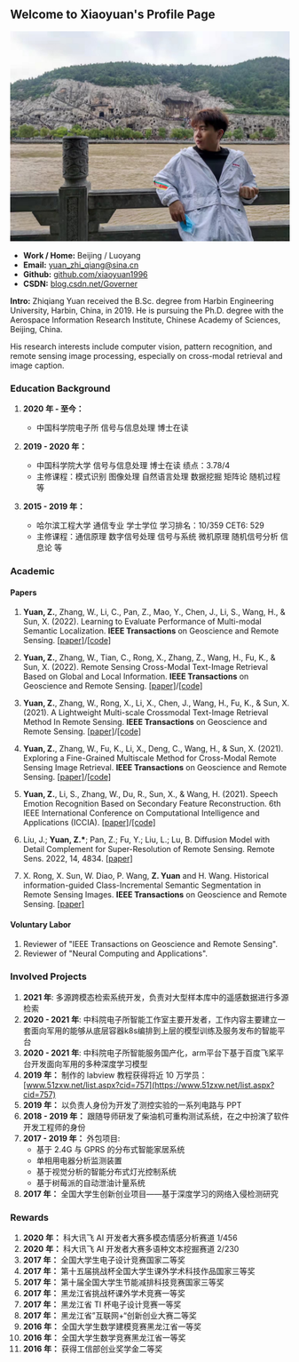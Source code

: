 ## Welcome to Xiaoyuan's Profile Page

![photo1](figures/photo.jpg)

* **Work / Home:** Beijing / Luoyang
* **Email:** [yuan_zhi_qiang@sina.cn](yuan_zhi_qiang@sina.cn)
* **Github:** [github.com/xiaoyuan1996](https://github.com/xiaoyuan1996)
* **CSDN:** [blog.csdn.net/Governer](https://blog.csdn.net/Governer)

**Intro:** Zhiqiang Yuan received the B.Sc. degree from Harbin Engineering University, Harbin, China, in 2019. He is pursuing
the Ph.D. degree with the Aerospace Information Research Institute, Chinese Academy of Sciences, Beijing, China.

His research interests include computer vision, pattern recognition, and remote sensing image processing, especially on cross-modal retrieval and image caption.

### Education Background

1. **2020 年 - 至今：** 
      * 中国科学院电子所 信号与信息处理 博士在读 

2. **2019 - 2020 年：** 
      * 中国科学院大学 信号与信息处理 博士在读 绩点：3.78/4
      * 主修课程：模式识别 图像处理 自然语言处理 数据挖掘 矩阵论 随机过程 等
      
3. **2015 - 2019 年：**
      * 哈尔滨工程大学 通信专业 学士学位 学习排名：10/359 CET6: 529 
      * 主修课程：通信原理 数字信号处理 信号与系统 微机原理 随机信号分析 信息论 等

### Academic

#### Papers

1. **Yuan, Z.**, Zhang, W., Li, C., Pan, Z., Mao, Y., Chen, J., Li, S., Wang, H., & Sun, X. (2022). Learning to Evaluate Performance of Multi-modal Semantic Localization. **IEEE Transactions** on Geoscience and Remote Sensing. [[paper]](https://ieeexplore.ieee.org/document/9893840/)/[[code]](https://github.com/xiaoyuan1996/SemanticLocalizationMetrics)

2. **Yuan, Z.**, Zhang, W., Tian, C., Rong, X., Zhang, Z., Wang, H., Fu, K., & Sun, X. (2022). Remote Sensing Cross-Modal Text-Image Retrieval Based on Global and Local Information. **IEEE Transactions** on Geoscience and Remote Sensing. [[paper]](https://ieeexplore.ieee.org/document/9745546)/[[code]](https://github.com/xiaoyuan1996/GaLR)

3. **Yuan, Z.**, Zhang, W., Rong, X., Li, X., Chen, J., Wang, H., Fu, K., & Sun, X. (2021). A Lightweight Multi-scale Crossmodal Text-Image Retrieval Method In Remote Sensing. **IEEE Transactions** on Geoscience and Remote Sensing. [[paper]](https://ieeexplore.ieee.org/document/9594840)/[[code]](https://github.com/xiaoyuan1996/retrievalSystem)

4. **Yuan, Z.**, Zhang, W., Fu, K., Li, X., Deng, C., Wang, H., & Sun, X. (2021). Exploring a Fine-Grained Multiscale Method for Cross-Modal Remote Sensing Image Retrieval. **IEEE Transactions** on Geoscience and Remote Sensing. [[paper]](https://ieeexplore.ieee.org/document/9437331)/[[code]](https://github.com/xiaoyuan1996/AMFMN)

5. **Yuan, Z.**, Li, S., Zhang, W., Du, R., Sun, X., & Wang, H. (2021). Speech Emotion Recognition Based on Secondary Feature Reconstruction. 6th IEEE International Conference on Computational Intelligence and Applications (ICCIA). [[paper]](https://ieeexplore.ieee.org/document/9644162)/[[code]](https://github.com/xiaoyuan1996/Res-Trans)

6. Liu, J.; **Yuan, Z.\***; Pan, Z.; Fu, Y.; Liu, L.; Lu, B. Diffusion Model with Detail Complement for Super-Resolution of Remote Sensing. Remote Sens. 2022, 14, 4834. [[paper]]([https://doi.org/10.3390/rs14194834](https://www.mdpi.com/2072-4292/14/19/4834)) 

7. X. Rong, X. Sun, W. Diao, P. Wang, **Z. Yuan** and H. Wang. Historical information-guided Class-Incremental Semantic Segmentation in Remote Sensing Images. **IEEE Transactions** on Geoscience and Remote Sensing. [[paper]](https://ieeexplore.ieee.org/document/9762919)

#### Voluntary Labor

1. Reviewer of "IEEE Transactions on Geoscience and Remote Sensing". 
2. Reviewer of "Neural Computing and Applications". 

### Involved Projects
1. **2021 年**: 多源跨模态检索系统开发，负责对大型样本库中的遥感数据进行多源检索
2. **2020 - 2021 年**: 中科院电子所智能工作室主要开发者，工作内容主要建立一套面向军用的能够从底层容器k8s编排到上层的模型训练及服务发布的智能平台
3. **2020 - 2021 年**: 中科院电子所智能服务国产化，arm平台下基于百度飞桨平台开发面向军用的多种深度学习模型
4. **2019 年：** 制作的 labview 教程获得将近 10 万学员：[www.51zxw.net/list.aspx?cid=757](https://www.51zxw.net/list.aspx?cid=757)
5. **2019 年：** 以负责人身份为开发了测控实验的一系列电路与 PPT
6. **2018 - 2019 年：** 跟随导师研发了柴油机可重构测试系统，在之中扮演了软件开发工程师的身份
7. **2017 - 2019 年：** 外包项目:
    * 基于 2.4G 与 GPRS 的分布式智能家居系统
    * 单相用电器分析监测装置
    * 基于视觉分析的智能分布式灯光控制系统
    * 基于树莓派的自动泄油计量系统
8. **2017 年：** 全国大学生创新创业项目——基于深度学习的网络入侵检测研究

### Rewards

1. **2020 年：** 科大讯飞 AI 开发者大赛多模态情感分析赛道 1/456
2. **2020 年：** 科大讯飞 AI 开发者大赛多语种文本挖掘赛道 2/230
3. **2017 年：** 全国大学生电子设计竞赛国家二等奖
4. **2017 年：** 第十五届挑战杯全国大学生课外学术科技作品国家三等奖
5. **2017 年：** 第十届全国大学生节能减排科技竞赛国家三等奖
6. **2017 年：** 黑龙江省挑战杯课外学术竞赛一等奖
7. **2017 年：** 黑龙江省 TI 杯电子设计竞赛一等奖
8. **2017 年：** 黑龙江省”互联网+“创新创业大赛二等奖
9. **2016 年：** 全国大学生数学建模竞赛黑龙江省一等奖
10. **2016 年：** 全国大学生数学竞赛黑龙江省一等奖
11. **2016 年：** 获得工信部创业奖学金二等奖





